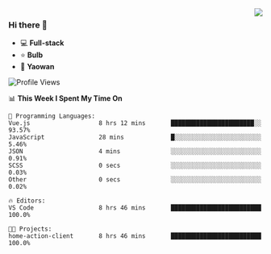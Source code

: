 <img  align="right" src="https://github-readme-stats.vercel.app/api?username=LolipopJ&show_icons=true&count_private=true&hide_title=true&include_all_commits=true&theme=vue">

### Hi there 👋

- :computer: **Full-stack**
- :star: **Bulb**
- :pill: **Yaowan**

<!--START_SECTION:waka-->
![Profile Views](http://img.shields.io/badge/Profile%20Views-1-blue)

📊 **This Week I Spent My Time On** 

```text
💬 Programming Languages: 
Vue.js                   8 hrs 12 mins       ███████████████████████░░   93.57% 
JavaScript               28 mins             █░░░░░░░░░░░░░░░░░░░░░░░░   5.46% 
JSON                     4 mins              ░░░░░░░░░░░░░░░░░░░░░░░░░   0.91% 
SCSS                     0 secs              ░░░░░░░░░░░░░░░░░░░░░░░░░   0.03% 
Other                    0 secs              ░░░░░░░░░░░░░░░░░░░░░░░░░   0.02%

🔥 Editors: 
VS Code                  8 hrs 46 mins       █████████████████████████   100.0%

🐱‍💻 Projects: 
home-action-client       8 hrs 46 mins       █████████████████████████   100.0%

```


<!--END_SECTION:waka-->
